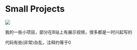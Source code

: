 # Small Projects
![](https://img.shields.io/badge/%E8%BF%99%E6%98%AF%E4%B8%80%E4%B8%AA-%E6%B2%A1%E7%94%A8%E7%9A%84%E5%BE%BD%E7%AB%A0-success)

我的一些小项目，部分在B站上有展示视频，很多都是一时兴起写的

代码有些(非常)杂乱，注释约等于0